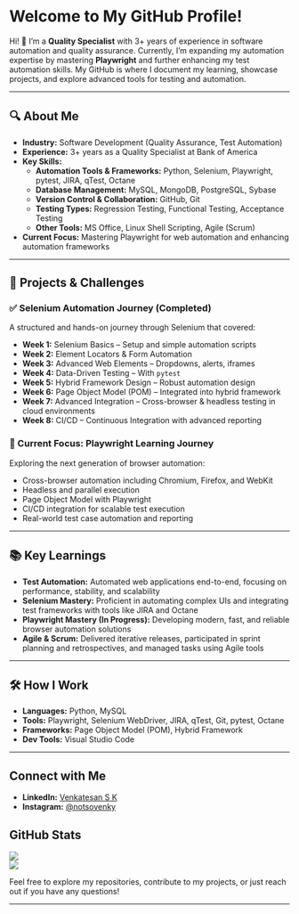 # Welcome to My GitHub Profile!

Hi! 👋 I’m a **Quality Specialist** with 3+ years of experience in software automation and quality assurance. Currently, I’m expanding my automation expertise by mastering **Playwright** and further enhancing my test automation skills. My GitHub is where I document my learning, showcase projects, and explore advanced tools for testing and automation.

---

## 🔍 About Me

- **Industry:** Software Development (Quality Assurance, Test Automation)  
- **Experience:** 3+ years as a Quality Specialist at Bank of America  
- **Key Skills:**  
  - **Automation Tools & Frameworks:** Python, Selenium, Playwright, pytest, JIRA, qTest, Octane  
  - **Database Management:** MySQL, MongoDB, PostgreSQL, Sybase  
  - **Version Control & Collaboration:** GitHub, Git  
  - **Testing Types:** Regression Testing, Functional Testing, Acceptance Testing  
  - **Other Tools:** MS Office, Linux Shell Scripting, Agile (Scrum)  
- **Current Focus:** Mastering Playwright for web automation and enhancing automation frameworks  

---

## 🧪 Projects & Challenges

### ✅ Selenium Automation Journey (Completed)

A structured and hands-on journey through Selenium that covered:
- **Week 1:** Selenium Basics – Setup and simple automation scripts  
- **Week 2:** Element Locators & Form Automation  
- **Week 3:** Advanced Web Elements – Dropdowns, alerts, iframes  
- **Week 4:** Data-Driven Testing – With `pytest`  
- **Week 5:** Hybrid Framework Design – Robust automation design  
- **Week 6:** Page Object Model (POM) – Integrated into hybrid framework  
- **Week 7:** Advanced Integration – Cross-browser & headless testing in cloud environments  
- **Week 8:** CI/CD – Continuous Integration with advanced reporting

### 🚀 Current Focus: Playwright Learning Journey

Exploring the next generation of browser automation:
- Cross-browser automation including Chromium, Firefox, and WebKit  
- Headless and parallel execution  
- Page Object Model with Playwright  
- CI/CD integration for scalable test execution  
- Real-world test case automation and reporting  

---

## 📚 Key Learnings

- **Test Automation:** Automated web applications end-to-end, focusing on performance, stability, and scalability  
- **Selenium Mastery:** Proficient in automating complex UIs and integrating test frameworks with tools like JIRA and Octane  
- **Playwright Mastery (In Progress):** Developing modern, fast, and reliable browser automation solutions  
- **Agile & Scrum:** Delivered iterative releases, participated in sprint planning and retrospectives, and managed tasks using Agile tools

---

## 🛠️ How I Work

- **Languages:** Python, MySQL  
- **Tools:** Playwright, Selenium WebDriver, JIRA, qTest, Git, pytest, Octane  
- **Frameworks:** Page Object Model (POM), Hybrid Framework  
- **Dev Tools:** Visual Studio Code  

---

## Connect with Me
- **LinkedIn:** [Venkatesan S K](https://www.linkedin.com/in/skv221/)
- **Instagram:** [@notsovenky](https://www.instagram.com/notsovenky/)

## GitHub Stats
![](https://github-readme-streak-stats.herokuapp.com/?user=skv221&theme=dark&hide_border=false)<br/>
![](https://github-readme-stats.vercel.app/api/top-langs/?username=skv221&theme=dark&hide_border=false&include_all_commits=true&count_private=false&layout=compact)


Feel free to explore my repositories, contribute to my projects, or just reach out if you have any questions!

---
